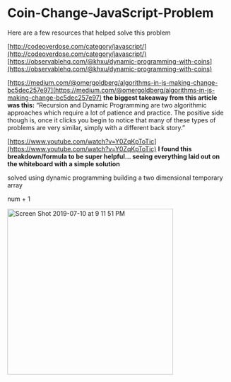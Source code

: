 # Coin-Change-JavaScript-Problem


Here are a few resources that helped solve this problem


[http://codeoverdose.com/category/javascript/](http://codeoverdose.com/category/javascript/)
[https://observablehq.com/@khxu/dynamic-programming-with-coins](https://observablehq.com/@khxu/dynamic-programming-with-coins)

[https://medium.com/@omergoldberg/algorithms-in-js-making-change-bc5dec257e97](https://medium.com/@omergoldberg/algorithms-in-js-making-change-bc5dec257e97)
**the biggest takeaway from this article was this:**
“Recursion and Dynamic Programming are two algorithmic approaches which require a lot of patience and practice. The positive side though is, once it clicks you begin to notice that many of these types of problems are very similar, simply with a different back story.”


[https://www.youtube.com/watch?v=Y0ZqKpToTic](https://www.youtube.com/watch?v=Y0ZqKpToTic)
**I found this breakdown/formula to be super helpful… seeing everything laid out on the whiteboard with a simple solution**

solved using dynamic programming
building a two dimensional temporary array

num + 1 

<img width="375" alt="Screen Shot 2019-07-10 at 9 11 51 PM" src="https://user-images.githubusercontent.com/10871164/61017295-43b69700-a358-11e9-88b1-2362d19b9ee4.png">


